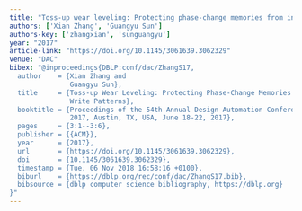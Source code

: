 ```yaml
---
title: "Toss-up wear leveling: Protecting phase-change memories from inconsistent write patterns"
authors: ['Xian Zhang', 'Guangyu Sun']
authors-key: ['zhangxian', 'sunguangyu']
year: "2017"
article-link: "https://doi.org/10.1145/3061639.3062329"
venue: "DAC"
bibex: "@inproceedings{DBLP:conf/dac/ZhangS17,
  author    = {Xian Zhang and
               Guangyu Sun},
  title     = {Toss-up Wear Leveling: Protecting Phase-Change Memories from Inconsistent
               Write Patterns},
  booktitle = {Proceedings of the 54th Annual Design Automation Conference, {DAC}
               2017, Austin, TX, USA, June 18-22, 2017},
  pages     = {3:1--3:6},
  publisher = {{ACM}},
  year      = {2017},
  url       = {https://doi.org/10.1145/3061639.3062329},
  doi       = {10.1145/3061639.3062329},
  timestamp = {Tue, 06 Nov 2018 16:58:16 +0100},
  biburl    = {https://dblp.org/rec/conf/dac/ZhangS17.bib},
  bibsource = {dblp computer science bibliography, https://dblp.org}
}"
---
```

